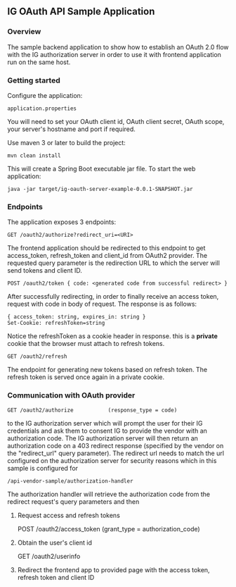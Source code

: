 ## IG OAuth API Sample Application

### Overview
The sample backend application to show how to establish an OAuth 2.0 flow with the IG authorization server in order to use
it with frontend application run on the same host.

### Getting started
Configure the application:

    application.properties

You will need to set your OAuth client id, OAuth client secret, OAuth scope, your server's hostname and port if required.

Use maven 3 or later to build the project:

    mvn clean install
    
This will create a Spring Boot executable jar file. To start the web application:

    java -jar target/ig-oauth-server-example-0.0.1-SNAPSHOT.jar

### Endpoints

The application exposes 3 endpoints:

    GET /oauth2/authorize?redirect_uri=<URI>
The frontend application should be redirected to this endpoint to get access_token, refresh_token and client_id from OAuth2 provider.
The requested query parameter is the redirection URL to which the server will send tokens and client ID.

    POST /oauth2/token { code: <generated code from successful redirect> } 
After successfully redirecting, in order to finally receive an access token, request with code in body of request.
The response is as follows:

    { access_token: string, expires_in: string }
    Set-Cookie: refreshToken=string
     
Notice the refreshToken as a cookie header in response. this is a **private** cookie that the browser must attach to refresh tokens.

    GET /oauth2/refresh
The endpoint for generating new tokens based on refresh token. The refresh token is served once again in a private cookie.
    
### Communication with OAuth provider

    GET /oauth2/authorize           (response_type = code)
to the IG authorization server which will prompt the user for their IG credentials and ask them to consent IG to provide
the vendor with an authorization code. The IG authorization server will then return an authorization code on a 403 redirect 
response (specified by the vendor on the "redirect_url" query parameter). The redirect url needs to match the url configured
on the authorization server for security reasons which in this sample is configured for 

    /api-vendor-sample/authorization-handler
    
The authorization handler will retrieve the authorization code from the redirect request's query parameters and then

1) Request access and refresh tokens    

    POST /oauth2/access_token        (grant_type = authorization_code)    
2) Obtain the user's client id         

    GET  /oauth2/userinfo    
3) Redirect the frontend app to provided page with the access token, refresh token and client ID